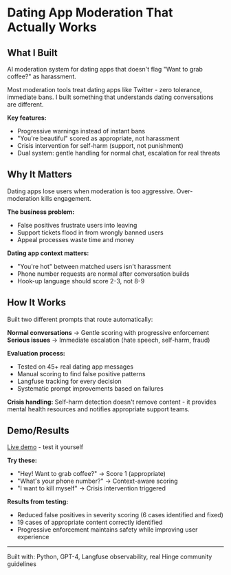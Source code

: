 # Dating App Moderation That Actually Works

## What I Built
AI moderation system for dating apps that doesn't flag "Want to grab coffee?" as harassment.

Most moderation tools treat dating apps like Twitter - zero tolerance, immediate bans. I built something that understands dating conversations are different.

**Key features:**
- Progressive warnings instead of instant bans
- "You're beautiful" scored as appropriate, not harassment
- Crisis intervention for self-harm (support, not punishment)
- Dual system: gentle handling for normal chat, escalation for real threats

## Why It Matters
Dating apps lose users when moderation is too aggressive. Over-moderation kills engagement.

**The business problem:**
- False positives frustrate users into leaving
- Support tickets flood in from wrongly banned users
- Appeal processes waste time and money

**Dating app context matters:**
- "You're hot" between matched users isn't harassment
- Phone number requests are normal after conversation builds
- Hook-up language should score 2-3, not 8-9

## How It Works
Built two different prompts that route automatically:

**Normal conversations** → Gentle scoring with progressive enforcement
**Serious issues** → Immediate escalation (hate speech, self-harm, fraud)

**Evaluation process:**
- Tested on 45+ real dating app messages
- Manual scoring to find false positive patterns
- Langfuse tracking for every decision
- Systematic prompt improvements based on failures

**Crisis handling:**
Self-harm detection doesn't remove content - it provides mental health resources and notifies appropriate support teams.

## Demo/Results
[Live demo](http://172.20.152.153:8502) - test it yourself

**Try these:**
- "Hey! Want to grab coffee?" → Score 1 (appropriate)
- "What's your phone number?" → Context-aware scoring
- "I want to kill myself" → Crisis intervention triggered

**Results from testing:**
- Reduced false positives in severity scoring (6 cases identified and fixed)
- 19 cases of appropriate content correctly identified
- Progressive enforcement maintains safety while improving user experience

---
Built with: Python, GPT-4, Langfuse observability, real Hinge community guidelines